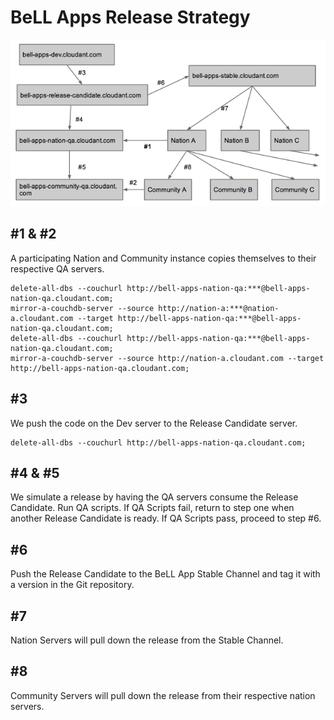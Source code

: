 # BeLL Apps Release Strategy

![BeLL Apps Release Strategy Diagram](bell-apps-release-strategy-diagram.png)

## #1 & #2 
A participating Nation and Community instance copies themselves to their respective QA servers.

```
delete-all-dbs --couchurl http://bell-apps-nation-qa:***@bell-apps-nation-qa.cloudant.com;
mirror-a-couchdb-server --source http://nation-a:***@nation-a.cloudant.com --target http://bell-apps-nation-qa:***@bell-apps-nation-qa.cloudant.com;
delete-all-dbs --couchurl http://bell-apps-nation-qa:***@bell-apps-nation-qa.cloudant.com;
mirror-a-couchdb-server --source http://nation-a.cloudant.com --target http://bell-apps-nation-qa.cloudant.com;
```

## #3
We push the code on the Dev server to the Release Candidate server.
```
delete-all-dbs --couchurl http://bell-apps-nation-qa.cloudant.com;
```

## #4 & #5 
We simulate a release by having the QA servers consume the Release Candidate. Run QA scripts. If QA Scripts fail, return to step one when another Release Candidate is ready. If QA Scripts pass, proceed to step #6.

## #6 
Push the Release Candidate to the BeLL App Stable Channel and tag it with a version in the Git repository.
## #7 
Nation Servers will pull down the release from the Stable Channel.
## #8 
Community Servers will pull down the release from their respective nation servers.
